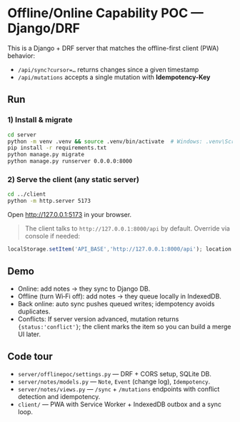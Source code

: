 # Offline/Online Capability POC — Django/DRF

This is a Django + DRF server that matches the offline-first client (PWA) behavior:
- `/api/sync?cursor=…` returns changes since a given timestamp
- `/api/mutations` accepts a single mutation with **Idempotency-Key**

## Run

### 1) Install & migrate
```bash
cd server
python -m venv .venv && source .venv/bin/activate  # Windows: .venv\Scripts\activate
pip install -r requirements.txt
python manage.py migrate
python manage.py runserver 0.0.0.0:8000
```

### 2) Serve the client (any static server)
```bash
cd ../client
python -m http.server 5173
```
Open http://127.0.0.1:5173 in your browser.

> The client talks to `http://127.0.0.1:8000/api` by default. Override via console if needed:
```js
localStorage.setItem('API_BASE','http://127.0.0.1:8000/api'); location.reload();
```

## Demo
- Online: add notes → they sync to Django DB.
- Offline (turn Wi‑Fi off): add notes → they queue locally in IndexedDB.
- Back online: auto sync pushes queued writes; idempotency avoids duplicates.
- Conflicts: If server version advanced, mutation returns `{status:'conflict'}`; the client marks the item so you can build a merge UI later.

## Code tour
- `server/offlinepoc/settings.py` — DRF + CORS setup, SQLite DB.
- `server/notes/models.py` — `Note`, `Event` (change log), `Idempotency`.
- `server/notes/views.py` — `/sync` + `/mutations` endpoints with conflict detection and idempotency.
- `client/` — PWA with Service Worker + IndexedDB outbox and a sync loop.
